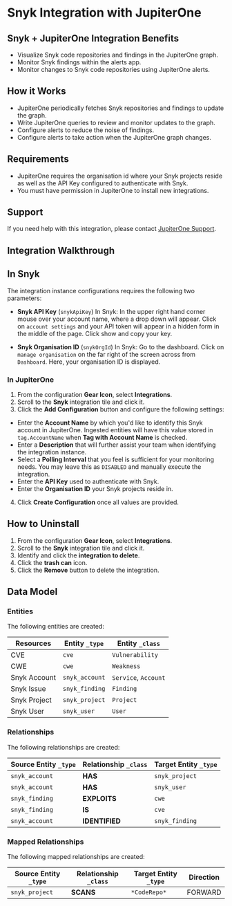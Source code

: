 # Snyk Integration with JupiterOne

## Snyk + JupiterOne Integration Benefits

*   Visualize Snyk code repositories and findings in the JupiterOne graph.
*   Monitor Snyk findings within the alerts app.
*   Monitor changes to Snyk code repositories using JupiterOne alerts.

## How it Works

*   JupiterOne periodically fetches Snyk repositories and findings to update the
    graph.
*   Write JupiterOne queries to review and monitor updates to the graph.
*   Configure alerts to reduce the noise of findings.
*   Configure alerts to take action when the JupiterOne graph changes.

## Requirements

*   JupiterOne requires the organisation id where your Snyk projects reside as
    well as the API Key configured to authenticate with Snyk.
*   You must have permission in JupiterOne to install new integrations.

## Support

If you need help with this integration, please contact
[JupiterOne Support](https://support.jupiterone.io).

## Integration Walkthrough

## In Snyk

The integration instance configurations requires the following two parameters:

*   **Snyk API Key** (`snykApiKey`) In Snyk: In the upper right hand corner mouse
    over your account name, where a drop down will appear. Click on
    `account settings` and your API token will appear in a hidden form in the
    middle of the page. Click show and copy your key.

*   **Snyk Organisation ID** (`snykOrgId`) In Snyk: Go to the dashboard. Click on
    `manage organisation` on the far right of the screen across from `Dashboard`.
    Here, your organisation ID is displayed.

### In JupiterOne

1.  From the configuration **Gear Icon**, select **Integrations**.
2.  Scroll to the **Snyk** integration tile and click it.
3.  Click the **Add Configuration** button and configure the following settings:

*   Enter the **Account Name** by which you'd like to identify this Snyk account
    in JupiterOne. Ingested entities will have this value stored in
    `tag.AccountName` when **Tag with Account Name** is checked.
*   Enter a **Description** that will further assist your team when identifying
    the integration instance.
*   Select a **Polling Interval** that you feel is sufficient for your monitoring
    needs. You may leave this as `DISABLED` and manually execute the integration.
*   Enter the **API Key** used to authenticate with Snyk.
*   Enter the **Organisation ID** your Snyk projects reside in.

4.  Click **Create Configuration** once all values are provided.

## How to Uninstall

1.  From the configuration **Gear Icon**, select **Integrations**.
2.  Scroll to the **Snyk** integration tile and click it.
3.  Identify and click the **integration to delete**.
4.  Click the **trash can** icon.
5.  Click the **Remove** button to delete the integration.

<!-- {J1_DOCUMENTATION_MARKER_START} -->

<!--
********************************************************************************
NOTE: ALL OF THE FOLLOWING DOCUMENTATION IS GENERATED USING THE
"j1-integration document" COMMAND. DO NOT EDIT BY HAND! PLEASE SEE THE DEVELOPER
DOCUMENTATION FOR USAGE INFORMATION:

https://github.com/JupiterOne/sdk/blob/main/docs/integrations/development.md
********************************************************************************
-->

## Data Model

### Entities

The following entities are created:

| Resources    | Entity `_type` | Entity `_class`      |
| ------------ | -------------- | -------------------- |
| CVE          | `cve`          | `Vulnerability`      |
| CWE          | `cwe`          | `Weakness`           |
| Snyk Account | `snyk_account` | `Service`, `Account` |
| Snyk Issue   | `snyk_finding` | `Finding`            |
| Snyk Project | `snyk_project` | `Project`            |
| Snyk User    | `snyk_user`    | `User`               |

### Relationships

The following relationships are created:

| Source Entity `_type` | Relationship `_class` | Target Entity `_type` |
| --------------------- | --------------------- | --------------------- |
| `snyk_account`        | **HAS**               | `snyk_project`        |
| `snyk_account`        | **HAS**               | `snyk_user`           |
| `snyk_finding`        | **EXPLOITS**          | `cwe`                 |
| `snyk_finding`        | **IS**                | `cve`                 |
| `snyk_account`        | **IDENTIFIED**        | `snyk_finding`        |

### Mapped Relationships

The following mapped relationships are created:

| Source Entity `_type` | Relationship `_class` | Target Entity `_type` | Direction |
| --------------------- | --------------------- | --------------------- | --------- |
| `snyk_project`        | **SCANS**             | `*CodeRepo*`          | FORWARD   |

<!--
********************************************************************************
END OF GENERATED DOCUMENTATION AFTER BELOW MARKER
********************************************************************************
-->

<!-- {J1_DOCUMENTATION_MARKER_END} -->
 
<!--  jupiterOneDocVersion=2-1-2 -->
